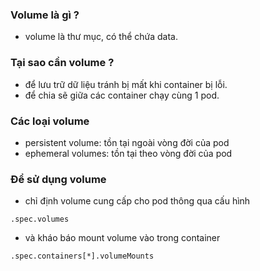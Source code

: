 ### Volume là gì ?
- volume là thư mục, có thể chứa data.

### Tại sao cần volume ?
- để lưu trữ dữ liệu tránh bị mất khi container bị lỗi.
- để chia sẽ giữa các container chạy cùng 1 pod.

### Các loại volume
- persistent volume: tồn tại ngoài vòng đời của pod
- ephemeral volumes: tồn tại theo vòng đời của pod

### Để sử dụng volume
- chỉ định volume cung cấp cho pod thông qua cấu hình
```
.spec.volumes
```
- và kháo báo mount volume vào trong container
```
.spec.containers[*].volumeMounts
```
